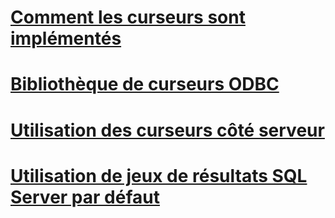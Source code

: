 # [Comment les curseurs sont implémentés](how-cursors-are-implemented.md)
# [Bibliothèque de curseurs ODBC](odbc-cursor-library.md)
# [Utilisation des curseurs côté serveur](using-server-cursors.md)
# [Utilisation de jeux de résultats SQL Server par défaut](using-sql-server-default-result-sets.md)
